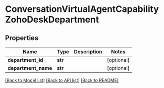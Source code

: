 # ConversationVirtualAgentCapabilityZohoDeskDepartment

## Properties
Name | Type | Description | Notes
------------ | ------------- | ------------- | -------------
**department_id** | **str** |  | [optional] 
**department_name** | **str** |  | [optional] 

[[Back to Model list]](../README.md#documentation-for-models) [[Back to API list]](../README.md#documentation-for-api-endpoints) [[Back to README]](../README.md)


